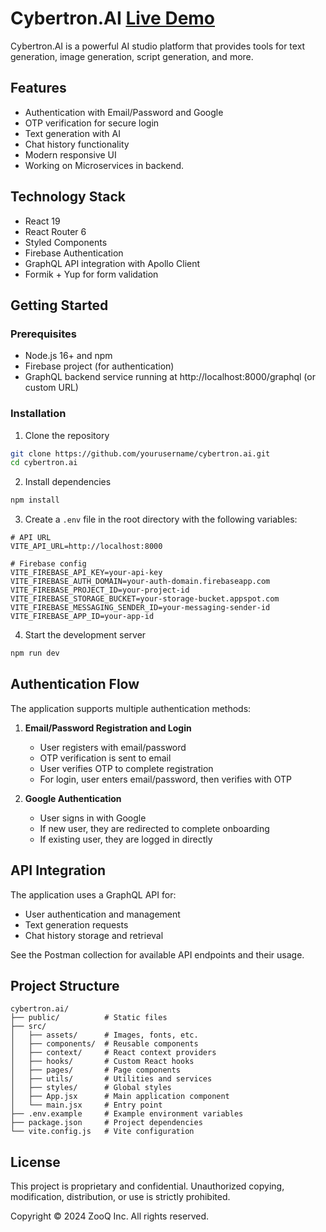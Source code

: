 # Cybertron.AI [Live Demo](https://cybertron-a-i-frontend.vercel.app/)

Cybertron.AI is a powerful AI studio platform that provides tools for text generation, image generation, script generation, and more.

## Features

- Authentication with Email/Password and Google
- OTP verification for secure login
- Text generation with AI
- Chat history functionality
- Modern responsive UI
- Working on Microservices in backend.

## Technology Stack

- React 19
- React Router 6
- Styled Components
- Firebase Authentication
- GraphQL API integration with Apollo Client
- Formik + Yup for form validation

## Getting Started

### Prerequisites

- Node.js 16+ and npm
- Firebase project (for authentication)
- GraphQL backend service running at http://localhost:8000/graphql (or custom URL)

### Installation

1. Clone the repository
```bash
git clone https://github.com/yourusername/cybertron.ai.git
cd cybertron.ai
```

2. Install dependencies
```bash
npm install
```

3. Create a `.env` file in the root directory with the following variables:
```
# API URL
VITE_API_URL=http://localhost:8000

# Firebase config
VITE_FIREBASE_API_KEY=your-api-key
VITE_FIREBASE_AUTH_DOMAIN=your-auth-domain.firebaseapp.com
VITE_FIREBASE_PROJECT_ID=your-project-id
VITE_FIREBASE_STORAGE_BUCKET=your-storage-bucket.appspot.com
VITE_FIREBASE_MESSAGING_SENDER_ID=your-messaging-sender-id
VITE_FIREBASE_APP_ID=your-app-id
```

4. Start the development server
```bash
npm run dev
```

## Authentication Flow

The application supports multiple authentication methods:

1. **Email/Password Registration and Login**
   - User registers with email/password
   - OTP verification is sent to email
   - User verifies OTP to complete registration
   - For login, user enters email/password, then verifies with OTP

2. **Google Authentication**
   - User signs in with Google
   - If new user, they are redirected to complete onboarding
   - If existing user, they are logged in directly

## API Integration

The application uses a GraphQL API for:

- User authentication and management
- Text generation requests
- Chat history storage and retrieval

See the Postman collection for available API endpoints and their usage.

## Project Structure

```
cybertron.ai/
├── public/          # Static files
├── src/
│   ├── assets/      # Images, fonts, etc.
│   ├── components/  # Reusable components
│   ├── context/     # React context providers
│   ├── hooks/       # Custom React hooks
│   ├── pages/       # Page components
│   ├── utils/       # Utilities and services
│   ├── styles/      # Global styles
│   ├── App.jsx      # Main application component
│   └── main.jsx     # Entry point
├── .env.example     # Example environment variables
├── package.json     # Project dependencies
└── vite.config.js   # Vite configuration
```

## License

This project is proprietary and confidential. Unauthorized copying, modification, distribution, or use is strictly prohibited.

Copyright © 2024 ZooQ Inc. All rights reserved.
